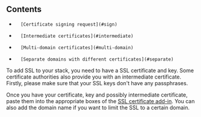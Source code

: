 <!-- post: -->


#


## Contents

*		[Certificate signing request](#sign)
*		[Intermediate certificates](#intermediate)
*		[Multi-domain certificates](#multi-domain)
*		[Separate domains with different certificates](#separate)

To add SSL to your stack, you need to have a SSL certificate and key. Some certificate authorities also provide you with an intermediate certificate. Firstly, please make sure that your SSL keys don't have any passphrases.

Once you have your certificate, key and possibly intermediate certificate, paste them into the appropriate boxes of the [SSL certificate add-in](http://help.cloud66.com/stack-add-ins/ssl-certificate). You can also add the domain name if you want to limit the SSL to a certain domain.

